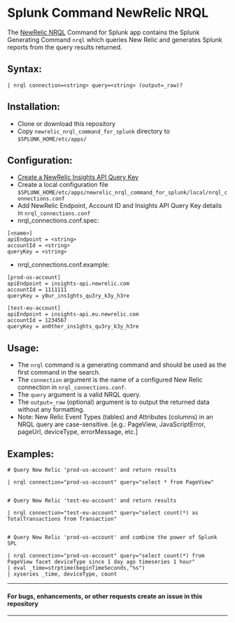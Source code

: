 # Splunk Command NewRelic NRQL
The [NewRelic NRQL](https://docs.newrelic.com/docs/query-data/nrql-new-relic-query-language/getting-started/introduction-nrql) Command for Splunk app contains the Splunk Generating Command `nrql` which queries New Relic and generates Splunk reports from the query results returned.

## Syntax:
```
| nrql connection=<string> query=<string> (output=_raw)?
```

## Installation:
* Clone or download this repository
* Copy `newrelic_nrql_command_for_splunk` directory to `$SPLUNK_HOME/etc/apps/`

## Configuration:
* [Create a NewRelic Insights API Query Key](https://docs.newrelic.com/docs/insights/insights-api/get-data/query-insights-event-data-api)
* Create a local configuration file `$SPLUNK_HOME/etc/apps/newrelic_nrql_command_for_splunk/local/nrql_connections.conf`
* Add NewRelic Endpoint, Account ID and Insights API Query Key details in `nrql_connections.conf`
* nrql_connections.conf.spec:
```
[<name>]
apiEndpoint = <string>
accountId = <string>
queryKey = <string>
```
* nrql_connections.conf.example:
```
[prod-us-account]
apiEndpoint = insights-api.newrelic.com
accountId = 1111111
queryKey = y0ur_ins1ghts_qu3ry_k3y_h3re

[test-eu-account]
apiEndpoint = insights-api.eu.newrelic.com
accountId = 1234567
queryKey = an0ther_ins1ghts_qu3ry_k3y_h3re
```

## Usage:
* The `nrql` command is a generating command and should be used as the first command in the search.
* The `connection` argument is the name of a configured New Relic connection in `nrql_connections.conf`.
* The `query` argument is a valid NRQL query.
* The `output=_raw` (optional) argument is to output the returned data without any formatting.
* Note: New Relic Event Types (tables) and Attributes (columns) in an NRQL query are case-sensitive. [e.g.: PageView, JavaScriptError, pageUrl, deviceType, errorMessage, etc.]

## Examples:
```
# Query New Relic 'prod-us-account' and return results

| nrql connection="prod-us-account" query="select * from PageView"


# Query New Relic 'test-eu-account' and return results

| nrql connection="test-eu-account" query="select count(*) as TotalTransactions from Transaction"


# Query New Relic 'prod-us-account' and combine the power of Splunk SPL

| nrql connection="prod-us-account" query="select count(*) from PageView facet deviceType since 1 day ago timeseries 1 hour"
| eval _time=strptime(beginTimeSeconds,"%s")
| xyseries _time, deviceType, count
```

---
#### For bugs, enhancements, or other requests create an issue in this repository
---